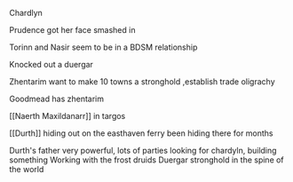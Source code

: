 
Chardlyn

Prudence got her face smashed in

Torinn and Nasir seem to be in a BDSM relationship

Knocked out a duergar

Zhentarim want to make 10 towns a stronghold ,establish trade oligrachy

Goodmead has zhentarim

[[Naerth Maxildanarr]] in targos

[[Durth]] hiding out on the easthaven ferry
been hiding there for months

Durth's father very powerful, lots of parties looking for chardyln, building something
Working with the frost druids
Duergar stronghold in the spine of the world



